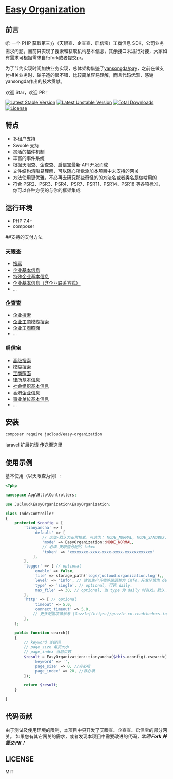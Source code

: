 # [Easy Organization](https://github.com/jucloud/easy-organization)

## 前言

📦 一个 PHP 获取第三方（天眼查、企查查、启信宝）工商信息 SDK，公司业务需求问题，目前只实现了搜索和获取机构基本信息，其余接口未进行对接，大家如有需求可根据需求自行fork或者提交pr。

为了节约实现时间加快业务实现，总体架构借鉴了[yansongda/pay](https://github.com/yansongda/pay)，之前在做支付相关业务时，轮子造的很不错，比较简单容易理解，而且代码优雅，感谢yansongda作出的技术贡献。

欢迎 Star，欢迎 PR！


[![Latest Stable Version](https://poser.pugx.org/jucloud/easy-organization/v/stable.svg)](https://packagist.org/packages/jucloud/easy-organization)
[![Latest Unstable Version](https://poser.pugx.org/jucloud/easy-organization/v/unstable.svg)](https://packagist.org/packages/jucloud/easy-organization)
[![Total Downloads](https://poser.pugx.org/jucloud/easy-organization/downloads)](https://packagist.org/packages/jucloud/easy-organization)
[![License](https://poser.pugx.org/jucloud/easy-organization/license)](https://packagist.org/packages/jucloud/easy-organization)



## 特点

- 多租户支持
- Swoole 支持
- 灵活的插件机制
- 丰富的事件系统
- 根据天眼查、企查查、启信宝最新 API 开发而成
- 文件结构清晰易理解，可以随心所欲添加本项目中未支持的网关
- 方法使用更优雅，不必再去研究那些奇怪的的方法名或者类名是做啥用的
- 符合 PSR2、PSR3、PSR4、PSR7、PSR11、PSR14、PSR18 等各项标准，你可以各种方便的与你的框架集成

## 运行环境
- PHP 7.4+
- composer

##支持的支付方法

### 天眼查

- [搜索](https://open.tianyancha.com/open/816)
- [企业基本信息](https://open.tianyancha.com/open/817)
- [特殊企业基本信息](https://open.tianyancha.com/open/1117)
- [企业基本信息（含企业联系方式）](https://open.tianyancha.com/open/818)
- ...

### 企查查

- [企业搜索](https://openapi.qcc.com/dataApi/1027)
- [企业工商模糊搜索](https://openapi.qcc.com/dataApi/886)
- [企业工商照面](https://openapi.qcc.com/dataApi/410)
- ...


### 启信宝

- [高级搜索](https://data.qixin.com/api-detail?categoryId=1309333f837748bbafda78c9d02f40d8&apiId=1.2&from=qxb-c-api)
- [模糊搜索](https://data.qixin.com/api-detail?categoryId=1309333f837748bbafda78c9d02f40d8&apiId=1.31&from=qxb-c-api)
- [工商照面](https://data.qixin.com/api-detail?categoryId=27C4602EBB38429EK08QR7fy&apiId=1.41&from=qxb-c-api)
- [律所基本信息](https://data.qixin.com/api-detail?categoryId=27C4602EBB38429EK08QR7fy&apiId=35.2&from=qxb-c-api)
- [社会组织基本信息](https://data.qixin.com/api-detail?categoryId=27C4602EBB38429EK08QR7fy&apiId=36.2&from=qxb-c-api)
- [香港企业信息](https://data.qixin.com/api-detail?categoryId=27C4602EBB38429EK08QR7fy&apiId=46.1&from=qxb-c-api)
- [事业单位基本信息](https://data.qixin.com/api-detail?categoryId=27C4602EBB38429EK08QR7fy&apiId=47.96&from=qxb-c-api)
- ...

## 安装

```bash
composer require jucloud/easy-organization
```

laravel 扩展包请 [传送至这里](https://github.com/jucloud/laravel-organization)

## 使用示例

基本使用（以天眼查为例）:

```php
<?php

namespace App\Http\Controllers;

use JuCloud\EasyOrganization\EasyOrganization;

class IndexController
{
    protected $config = [
        'tianyancha' => [
            'default' => [
                // 选填-默认为正常模式。可选为： MODE_NORMAL, MODE_SANDBOX, MODE_SERVICE
                'mode' => EasyOrganization::MODE_NORMAL,
                // 必填-天眼查分配的 token
                'token' => 'xxxxxxxx-xxxx-xxxx-xxxx-xxxxxxxxxxxx'
            ],       
        ],   
        'logger' => [ // optional
            'enable' => false,
            'file' => storage_path('logs/jucloud.organization.log'),,
            'level' => 'info', // 建议生产环境等级调整为 info，开发环境为 debug
            'type' => 'single', // optional, 可选 daily.
            'max_file' => 30, // optional, 当 type 为 daily 时有效，默认 30 天
        ],
        'http' => [ // optional
            'timeout' => 5.0,
            'connect_timeout' => 5.0,
            // 更多配置项请参考 [Guzzle](https://guzzle-cn.readthedocs.io/zh_CN/latest/request-options.html)
        ],
    ];

    public function search()
    {   
        // keyword 关键词
        // page_size 每页大小
        // page_index 当前页数
        $result = EasyOrganization::tianyancha($this->config)->search([
            'keyword' => '',
            'page_size' => 0, //非必填
            'page_index' => 20, //非必填
        ]);

        return $result;
    }

}
```

## 代码贡献

由于测试及使用环境的限制，本项目中只开发了天眼查、企查查、启信宝的部分网关。
如果您有其它网关的需求，或者发现本项目中需要改进的代码，**_欢迎 Fork 并提交 PR！_**

## LICENSE

MIT
